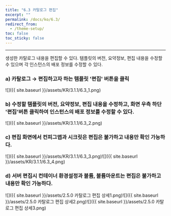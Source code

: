 ```yaml
---
title: "6.3 카탈로그 편집"
excerpt: ""
permalink: /docs/ko/6.3/
redirect_from:
  - /theme-setup/
toc: false
toc_sticky: false
---
```


---
생성한 카탈로그 내용을 편집할 수 있다. 템플릿의 버전, 요약정보, 편집 내용을 수정할 수 있으며 각 인스턴스의 배포 정보를 수정할 수 있다.

### a\) 카탈로그 → 편집하고자 하는 템플릿 '편집' 버튼을 클릭
![]({{ site.baseurl }}/assets/KR/3.1.1/6.3_1.png)

### b\) 수정할 템플릿의 버전, 요약정보, 편집 내용을 수정하고, 화면 우측 하단 '편집'버튼 클릭하여 인스턴스의 배포 정보를 수정할 수 있다.
![]({{ site.baseurl }}/assets/KR/3.1.1/6.3_2.png)

### c\) 편집 화면에서 컨피그맵과 시크릿은 편집은 불가하고 내용만 확인 가능하다.
![]({{ site.baseurl }}/assets/KR/3.1.1/6.3_3.png)![]({{ site.baseurl }}/assets/KR/3.1.1/6.3_4.png)

### d\) 서버 편집시 컨테이너 환경설정과 볼륨, 볼륨마운트는 편집은 불가하고 내용만 확인 가능하다.
![]({{ site.baseurl }}/assets/2.5.0 카탈로그 편집 상세1.png)![]({{ site.baseurl }}/assets/2.5.0 카탈로그 편집 상세2.png)![]({{ site.baseurl }}/assets/2.5.0 카탈로그 편집 상세3.png)
